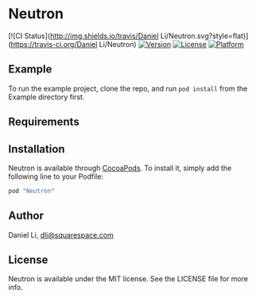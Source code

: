 # Neutron

[![CI Status](http://img.shields.io/travis/Daniel Li/Neutron.svg?style=flat)](https://travis-ci.org/Daniel Li/Neutron)
[![Version](https://img.shields.io/cocoapods/v/Neutron.svg?style=flat)](http://cocoapods.org/pods/Neutron)
[![License](https://img.shields.io/cocoapods/l/Neutron.svg?style=flat)](http://cocoapods.org/pods/Neutron)
[![Platform](https://img.shields.io/cocoapods/p/Neutron.svg?style=flat)](http://cocoapods.org/pods/Neutron)

## Example

To run the example project, clone the repo, and run `pod install` from the Example directory first.

## Requirements

## Installation

Neutron is available through [CocoaPods](http://cocoapods.org). To install
it, simply add the following line to your Podfile:

```ruby
pod "Neutron"
```

## Author

Daniel Li, dli@squarespace.com

## License

Neutron is available under the MIT license. See the LICENSE file for more info.
